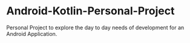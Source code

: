 # Android-Kotlin-Personal-Project
Personal Project to explore the day to day needs of development for an Android Application.
